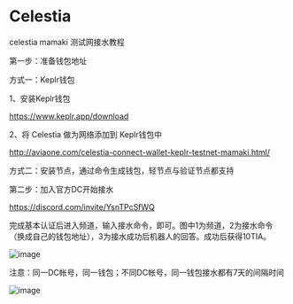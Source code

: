 # Celestia

celestia mamaki 测试网接水教程

第一步：准备钱包地址

方式一：Keplr钱包

1、安装Keplr钱包

https://www.keplr.app/download

2、将 Celestia 做为网络添加到 Keplr钱包中

http://aviaone.com/celestia-connect-wallet-keplr-testnet-mamaki.html/

方式二：安装节点，通过命令生成钱包，轻节点与验证节点都支持

第二步：加入官方DC开始接水

https://discord.com/invite/YsnTPcSfWQ

完成基本认证后进入频道，输入接水命令，即可。图中1为频道，2为接水命令（换成自己的钱包地址），3为接水成功后机器人的回答。成功后获得10TIA。

![image](https://user-images.githubusercontent.com/100336530/204741398-bcebe555-718b-4c69-b337-7a54bebf1dc9.png)

注意：同一DC帐号，同一钱包；不同DC帐号，同一钱包接水都有7天的间隔时间

![image](https://user-images.githubusercontent.com/100336530/204741497-1eab1b82-5a3f-459b-8d58-d5b2735364bd.png)
